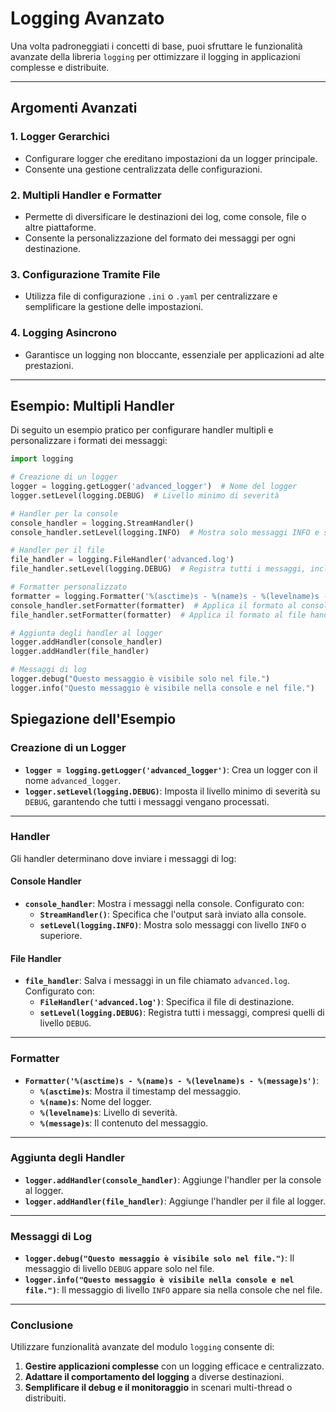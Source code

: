 # Logging Avanzato

Una volta padroneggiati i concetti di base, puoi sfruttare le funzionalità avanzate della libreria `logging` per ottimizzare il logging in applicazioni complesse e distribuite.

---

## Argomenti Avanzati

### **1. Logger Gerarchici**
- Configurare logger che ereditano impostazioni da un logger principale.
- Consente una gestione centralizzata delle configurazioni.

### **2. Multipli Handler e Formatter**
- Permette di diversificare le destinazioni dei log, come console, file o altre piattaforme.
- Consente la personalizzazione del formato dei messaggi per ogni destinazione.

### **3. Configurazione Tramite File**
- Utilizza file di configurazione `.ini` o `.yaml` per centralizzare e semplificare la gestione delle impostazioni.

### **4. Logging Asincrono**
- Garantisce un logging non bloccante, essenziale per applicazioni ad alte prestazioni.

---

## Esempio: Multipli Handler

Di seguito un esempio pratico per configurare handler multipli e personalizzare i formati dei messaggi:

```python
import logging

# Creazione di un logger
logger = logging.getLogger('advanced_logger')  # Nome del logger
logger.setLevel(logging.DEBUG)  # Livello minimo di severità

# Handler per la console
console_handler = logging.StreamHandler()
console_handler.setLevel(logging.INFO)  # Mostra solo messaggi INFO e superiori

# Handler per il file
file_handler = logging.FileHandler('advanced.log')
file_handler.setLevel(logging.DEBUG)  # Registra tutti i messaggi, inclusi DEBUG

# Formatter personalizzato
formatter = logging.Formatter('%(asctime)s - %(name)s - %(levelname)s - %(message)s')
console_handler.setFormatter(formatter)  # Applica il formato al console handler
file_handler.setFormatter(formatter)  # Applica il formato al file handler

# Aggiunta degli handler al logger
logger.addHandler(console_handler)
logger.addHandler(file_handler)

# Messaggi di log
logger.debug("Questo messaggio è visibile solo nel file.")
logger.info("Questo messaggio è visibile nella console e nel file.")
```

## Spiegazione dell'Esempio

### Creazione di un Logger
- **`logger = logging.getLogger('advanced_logger')`**: Crea un logger con il nome `advanced_logger`.
- **`logger.setLevel(logging.DEBUG)`**: Imposta il livello minimo di severità su `DEBUG`, garantendo che tutti i messaggi vengano processati.

---

### Handler
Gli handler determinano dove inviare i messaggi di log:

#### **Console Handler**
- **`console_handler`**: Mostra i messaggi nella console. Configurato con:
  - **`StreamHandler()`**: Specifica che l'output sarà inviato alla console.
  - **`setLevel(logging.INFO)`**: Mostra solo messaggi con livello `INFO` o superiore.

#### **File Handler**
- **`file_handler`**: Salva i messaggi in un file chiamato `advanced.log`. Configurato con:
  - **`FileHandler('advanced.log')`**: Specifica il file di destinazione.
  - **`setLevel(logging.DEBUG)`**: Registra tutti i messaggi, compresi quelli di livello `DEBUG`.

---

### Formatter
- **`Formatter('%(asctime)s - %(name)s - %(levelname)s - %(message)s')`**:
  - **`%(asctime)s`**: Mostra il timestamp del messaggio.
  - **`%(name)s`**: Nome del logger.
  - **`%(levelname)s`**: Livello di severità.
  - **`%(message)s`**: Il contenuto del messaggio.

---

### Aggiunta degli Handler
- **`logger.addHandler(console_handler)`**: Aggiunge l'handler per la console al logger.
- **`logger.addHandler(file_handler)`**: Aggiunge l'handler per il file al logger.

---

### Messaggi di Log
- **`logger.debug("Questo messaggio è visibile solo nel file.")`**: Il messaggio di livello `DEBUG` appare solo nel file.
- **`logger.info("Questo messaggio è visibile nella console e nel file.")`**: Il messaggio di livello `INFO` appare sia nella console che nel file.

---

### Conclusione
Utilizzare funzionalità avanzate del modulo `logging` consente di:
1. **Gestire applicazioni complesse** con un logging efficace e centralizzato.
2. **Adattare il comportamento del logging** a diverse destinazioni.
3. **Semplificare il debug e il monitoraggio** in scenari multi-thread o distribuiti.